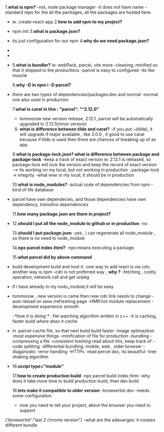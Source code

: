 1.**what is npm?**
-not, node package manager
-it does not have name
-standard repo for the all the packages, all the packages are hosted here.

- ie. create-react-app 2.**how to add npm to my project?**
- npm init 3.**what is package.json?**
- its just configuration for our npm 4.**why do we need package.json?**
-
-
- 5.**what is bundler?**
  ie: webPack, parcel, vite more
  -cleaning, minified so that it shipped to the productions
  -parcel is easy to configured
  -its like muscle

  6.**why -D in npm i -D parcel?**

- there are two types of dependencies/packages:dev and normal
  -normal one also used in production

  7.**what is carat in this : "parcel": "^2.12.0"**

  - tommorow new version release, 2.12.1, parcel will be automatically upgraded to 2.12.1(minor version)

  8. **what is difference between tilde and carat?**
     -if you put ~(tilde), it will upgrade if major available , like 3.0.0 ,
     it good to use carat because if tilde is used then there are chances of breaking up of an app.

  9.**what is package-lock.json? what is difference between package and package-lock**
  -keep a track of exact version
  ie: 2.12.1 is released, so package-lock will lock the version and keep the record of exact version
  --> its working on my local, but not working in production : package-lock -> integrity
  -what ever in my local, it should be in production

  10.**what is node_modules?**
  -actual code of dependencies from npm
  -kind of life database

- parcel have own dependecies, and those dependencies have own dependency, _transitive dependencies_

  11.**how many package.json are there in project?**

- 12.**should I put all the node_module to github or in production**
  -no

  13.**should I put package.json**
  -yes , i can regenerate all node_module , so there is no need to node_module

  14.**npx parcel index.html?**
  -npx:means executing a package

  15.**what parcel did by above command**

- build development build and host it
  -one way to add react is via cdn, another way is npm
  -cdn is not preferred way , **why ?**
  -fetching , costly operation, network call and get unpkg
- if i have already in my nodu_module,it will be easy
- tommorow , new version is came then new cdn link needs to change
  -auto reload on save /refreshing page
  -HMR:hot module replacement
  -development experience smooth

  -_*how it is doing *_
  : file watching algorithm written in c++
  -it is caching, faster build
  _where does it cache_

- in .parcel-cache file, so that next build build faster
  -image optimaztion :most expensive things
  -minification of file for production
  -bundling
  -compressing a file -_consistent hashing_ read about this, keep track of
  -code splitting
  -differential bundling: mobile, web , older browser
  -diaganostic
  -error handling
  -HTTPs
  -read percel doc, its beautiful
  -tree shaking algorithm

- 16.**script type="module"**

  17.**how to create production build**
  -npx parcel build index.html
  -why does it take more time to build production build, then dev build

  18.**lets make it compatible to older version**
  -browserlist.dev
  -needs some configuration

  - now you need to tell your project, about the browser you need to support

{'browserlist':"last 2 chrome version"}
-what are the adavanges: it creates different bundle
